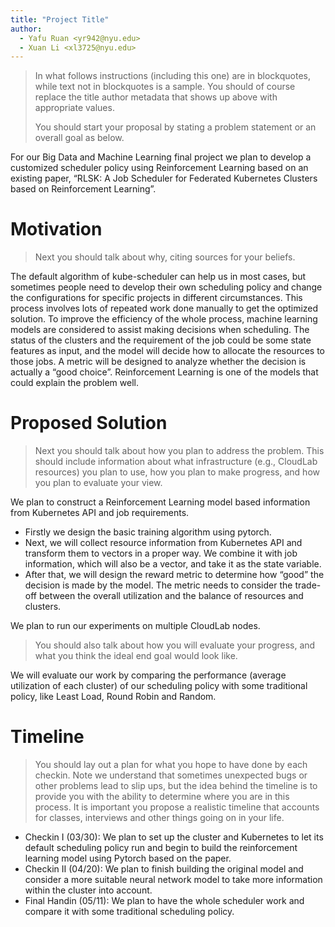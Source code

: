 ```yaml
---
title: "Project Title"
author:
  - Yafu Ruan <yr942@nyu.edu>
  - Xuan Li <xl3725@nyu.edu>
---
```


> In what follows instructions (including this one) are in blockquotes, while
> text not in blockquotes is a sample. You should of course replace the title
> author metadata that shows up above with appropriate values.
>
> You should start your proposal by stating a problem statement or an overall
> goal  as below.

For our Big Data and Machine Learning final project we plan to develop a customized scheduler policy using Reinforcement Learning based on an existing paper, “RLSK: A Job Scheduler for Federated Kubernetes Clusters based on Reinforcement Learning”.

# Motivation
> Next you should talk about why, citing sources for your beliefs.

The default algorithm of kube-scheduler can help us in most cases, but sometimes people need to develop their own scheduling policy and change the configurations for specific projects in different circumstances. This process involves lots of repeated work done manually to get the optimized solution. To improve the efficiency of the whole process, machine learning models are considered to assist making decisions when scheduling. The status of the clusters and the requirement of the job could be some state features as input, and the model will decide how to allocate the resources to those jobs. A metric will be designed to analyze whether the decision is actually a “good choice”. Reinforcement Learning is one of the models that could explain the problem well.

# Proposed Solution
> Next you should talk about how you plan to address the problem. 
> This should include information about what infrastructure (e.g., CloudLab
> resources) you plan to use, how you plan to make progress, and how you plan to
> evaluate your view.

We plan to construct a Reinforcement Learning model based information from Kubernetes API and job requirements.

* Firstly we design the basic training algorithm using pytorch.
* Next, we will collect resource information from Kubernetes API and transform them to vectors in a proper way. We combine it with job information, which will also be a vector, and take it as the state variable.
* After that, we will design the reward metric to determine how “good” the decision is made by the model. The metric needs to consider the trade-off between the overall utilization and the balance of resources and clusters.

We plan to run our experiments on multiple CloudLab nodes.

> You should also talk about how you will evaluate your progress, and what you
> think the ideal end goal would look like.

We will evaluate our work by comparing the performance (average utilization of each cluster) of our scheduling policy with some traditional policy, like Least Load, Round Robin and Random.

# Timeline
> You should lay out a plan for what you hope to have done by each checkin. Note
> we understand that sometimes unexpected bugs or other problems lead to slip
> ups, but the idea behind the timeline is to provide you with the ability to
> determine where you are in this process. It is important you propose a
> realistic timeline that accounts for classes, interviews and other things
> going on in your life.

- Checkin I (03/30): We plan to set up the cluster and Kubernetes to let its default scheduling policy run and begin to build the reinforcement learning model using Pytorch based on the paper.
- Checkin II (04/20): We plan to finish building the original model and consider a more suitable neural network model to take more information within the cluster into account.
- Final Handin (05/11): We plan to have the whole scheduler work and compare it with some traditional scheduling policy.
